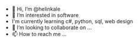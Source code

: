 - 👋 Hi, I’m @helinkale
- 👀 I’m interested in software
- I'm currently learning c#, python, sql, web design
- 💞️ I’m looking to collaborate on ...
- 📫 How to reach me ...

<!---
helinkale/helinkale is a ✨ special ✨ repository because its `README.md` (this file) appears on your GitHub profile.
You can click the Preview link to take a look at your changes.
--->
